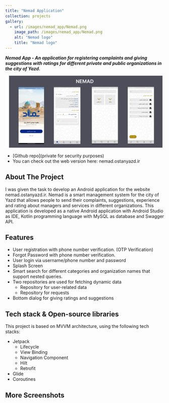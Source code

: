 ```yaml
---
title: "Nemad Application"
collection: projects
gallery:
  - url: /images/nemad_app/Nemad.png
    image_path: /images/nemad_app/Nemad.png
    alt: "Nemad logo"
    title: "Nemad logo"
---
```

***Nemad App - An application for registering complaints and giving suggestions with ratings for different private and public organizations in the city of Yazd.***

![](/images/nemad_app/Nemad.png)


* [Github repo](private for security purposes) 
* You can check out the web version here: nemad.ostanyazd.ir

<!-- ABOUT THE PROJECT -->

## About The Project
I was given the task to develop an Android application for the website nemad.ostanyazd.ir. Nemad is a smart management system for the city of Yazd that allows people to send their complaints, suggestions, experience and rating about managers and services in different organizations. This application is developed as a native Android application with Android Studio as IDE, Kotlin programming language with MySQL as database and Swagger API.

## Features 

- User registration with phone number verification. (OTP Verification)
- Forgot Password with phone number verification.
- User login via username/phone number and password 
- Splash Screen 
- Smart search for different categories and organization names that support nested queries.
- Two repositories are used for fetching dynamic data
  - Repository for user-related data
  - Repository for requests
- Bottom dialog for giving ratings and suggestions

## Tech stack & Open-source libraries
This project is based on MVVM architecture, using the following tech stacks:
- Jetpack
  - Lifecycle
  - View Binding
  - Navigation Component
  - Hilt 
  - Retrofit 
- Glide
- Coroutines


## More Screenshots 







